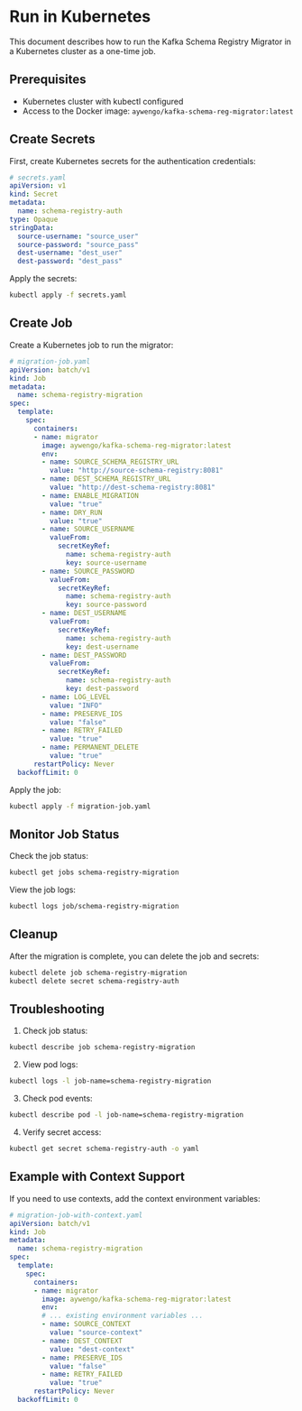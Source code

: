 # Run in Kubernetes

This document describes how to run the Kafka Schema Registry Migrator in a Kubernetes cluster as a one-time job.

## Prerequisites

- Kubernetes cluster with kubectl configured
- Access to the Docker image: `aywengo/kafka-schema-reg-migrator:latest`

## Create Secrets

First, create Kubernetes secrets for the authentication credentials:

```yaml
# secrets.yaml
apiVersion: v1
kind: Secret
metadata:
  name: schema-registry-auth
type: Opaque
stringData:
  source-username: "source_user"
  source-password: "source_pass"
  dest-username: "dest_user"
  dest-password: "dest_pass"
```

Apply the secrets:
```bash
kubectl apply -f secrets.yaml
```

## Create Job

Create a Kubernetes job to run the migrator:

```yaml
# migration-job.yaml
apiVersion: batch/v1
kind: Job
metadata:
  name: schema-registry-migration
spec:
  template:
    spec:
      containers:
      - name: migrator
        image: aywengo/kafka-schema-reg-migrator:latest
        env:
        - name: SOURCE_SCHEMA_REGISTRY_URL
          value: "http://source-schema-registry:8081"
        - name: DEST_SCHEMA_REGISTRY_URL
          value: "http://dest-schema-registry:8081"
        - name: ENABLE_MIGRATION
          value: "true"
        - name: DRY_RUN
          value: "true"
        - name: SOURCE_USERNAME
          valueFrom:
            secretKeyRef:
              name: schema-registry-auth
              key: source-username
        - name: SOURCE_PASSWORD
          valueFrom:
            secretKeyRef:
              name: schema-registry-auth
              key: source-password
        - name: DEST_USERNAME
          valueFrom:
            secretKeyRef:
              name: schema-registry-auth
              key: dest-username
        - name: DEST_PASSWORD
          valueFrom:
            secretKeyRef:
              name: schema-registry-auth
              key: dest-password
        - name: LOG_LEVEL
          value: "INFO"
        - name: PRESERVE_IDS
          value: "false"
        - name: RETRY_FAILED
          value: "true"
        - name: PERMANENT_DELETE
          value: "true"
      restartPolicy: Never
  backoffLimit: 0
```

Apply the job:
```bash
kubectl apply -f migration-job.yaml
```

## Monitor Job Status

Check the job status:
```bash
kubectl get jobs schema-registry-migration
```

View the job logs:
```bash
kubectl logs job/schema-registry-migration
```

## Cleanup

After the migration is complete, you can delete the job and secrets:

```bash
kubectl delete job schema-registry-migration
kubectl delete secret schema-registry-auth
```

## Troubleshooting

1. Check job status:
```bash
kubectl describe job schema-registry-migration
```

2. View pod logs:
```bash
kubectl logs -l job-name=schema-registry-migration
```

3. Check pod events:
```bash
kubectl describe pod -l job-name=schema-registry-migration
```

4. Verify secret access:
```bash
kubectl get secret schema-registry-auth -o yaml
```

## Example with Context Support

If you need to use contexts, add the context environment variables:

```yaml
# migration-job-with-context.yaml
apiVersion: batch/v1
kind: Job
metadata:
  name: schema-registry-migration
spec:
  template:
    spec:
      containers:
      - name: migrator
        image: aywengo/kafka-schema-reg-migrator:latest
        env:
        # ... existing environment variables ...
        - name: SOURCE_CONTEXT
          value: "source-context"
        - name: DEST_CONTEXT
          value: "dest-context"
        - name: PRESERVE_IDS
          value: "false"
        - name: RETRY_FAILED
          value: "true"
      restartPolicy: Never
  backoffLimit: 0
``` 